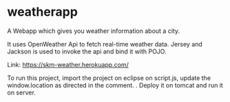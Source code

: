 # weatherapp
A Webapp which gives you weather information about a city.

It uses OpenWeather Api to fetch real-time weather data. Jersey and Jackson is used to invoke the api and bind it with POJO.

Link: https://skm-weather.herokuapp.com/

To run this project,
import the project on eclipse
on script.js, update the window.location as directed in the comment.
. Deploy it on tomcat and run it on server.
